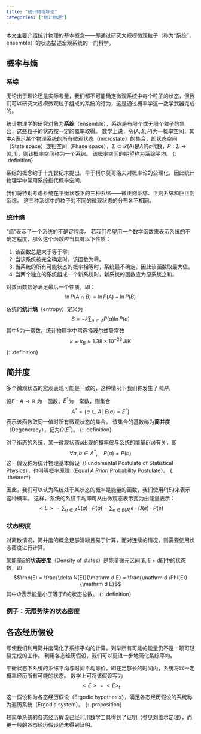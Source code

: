 ```yaml
---
title: "统计物理导论"
categories: ["统计物理"]
---
```


本文主要介绍统计物理的基本概念——即通过研究大规模微观粒子（称为“系综”，ensemble）的状态描述宏观系统的一门科学。

## 概率与熵

### 系综

无论出于理论还是实际考量，我们都不可能确定微观系统中每个粒子的状态，但我们可以研究大规模微观粒子组成的系统的行为，这是通过概率学这一数学武器完成的。

统计物理学的研究对象为**系综**（ensemble），系综是有限个或无限个粒子的集合，这些粒子的状态按一定的概率取得。
数学上说，令$(A, \Sigma, P)$为一概率空间，其中$A$表示某个物理系统的所有微观状态（microstate）的集合，即状态空间（State space）或相空间（Phase space），$\Sigma \subset \mathcal P(A)$是$A$的$\sigma$代数，$P: \Sigma \to [0, 1]$，则该概率空间称为一个系综。
该概率空间的期望称为系综平均。
{: .definition}

系综的概念约于十九世纪末提出，早于柯尔莫哥洛夫对概率论的公理化，因此统计物理学中常用系综指代概率空间。

我们将特别考虑系统在平衡状态下的三种系综——微正则系综、正则系综和巨正则系综。
这三种系综中的粒子对不同的微观状态的分布各不相同。

### 统计熵

“熵”表示了一个系统的不确定程度。
若我们希望用一个数学函数来表示系统的不确定程度，那么这个函数应当具有以下性质：

1. 该函数总是大于等于零。
2. 当该系统被完全确定时，该函数为零。
3. 当系统的所有可能状态的概率相等时，系统最不确定，因此该函数取最大值。
4. 当两个独立的系统组成一个新系统时，新系统的函数应为原系统之和。

对数函数恰好满足最后一个性质，即：
$$\ln P(A \cap B) = \ln P(A) + \ln P(B)$$

系统的**统计熵**（entropy）定义为
$$S = - k \sum_{a \in A} P(a) \ln P(a)$$
其中$k$为一常数，统计物理学中常选择玻尔兹曼常数
$$k = k_B \approx 1.38 \times 10^{-23} \,\text{J/K}$$
{: .definition}

## 简并度

多个微观状态的宏观表现可能是一致的，这种情况下我们称发生了*简并*。

设$E: A \to \mathbb R$ 为一函数，$E^*$为一常数，则集合
$$A^* = \{ a \in A \,|\,  E(a) = E^* \}$$
表示该函数取同一值时所有微观状态的集合。
该集合的基数称为**简并度**（Degeneracy），记为$\Omega(E^*)$。
{: .definition}

对平衡态的系统，某一微观状态$a$出现的概率仅与系统的能量$E(a)$有关，即
$$\forall a,b \in A^*, \quad P(a) = P(b)$$
这一假设称为统计物理基本假设（Fundamental Postulate of Statistical Physics），也叫等概率原理（Equal *A Priori* Probability Postulate）。
{: .theorem}

因此，我们可以认为系统处于某状态的概率是能量的函数，我们使用$P(E_j)$来表示这种概率。
这样，系统的系综平均即可从由微观态表示变为由能量表示：
$$<E> = \sum_{a \in A} E(a) \cdot P(a) = \sum_{e \in E(A)} e \cdot \Omega(e) \cdot P(e)$$

### 状态密度

对离散情况，简并度的概念足够清晰且易于计算，而对连续的情况，则需要使用状态密度进行计算。

某能量$E$的**状态密度**（Density of states）是能量微元区间$[E, E + \mathrm d E]$中的状态数，即
$$\rho(E) = \frac{\delta N(E)}{\mathrm d E} = \frac{\mathrm d \Phi(E)}{\mathrm d E}$$
其中$\Phi$表示能量小于等于$E$的状态总数。
{: .definition}

### 例子：无限势阱的状态密度

## 各态经历假设

即使我们利用简并度简化了系综平均的计算，列举所有可能的能量仍不是一项可轻易完成的工作。
利用各态经历假设，我们可以更进一步地简化系综平均。

平衡状态下系统的系综平均与时间平均等价，即在足够长的时间内，系统将以一定概率经历所有可能的状态。
数学上可将该假设写为
$$<E> = <E>_t$$
这一假设称为各态经历假设（Ergodic hypothesis），满足各态经历假设的系统称为遍历系统（Ergodic system）。
{: .proposition}

较简单系统的各态经历假设已经利用数学工具得到了证明（参见刘维尔定理），而更一般的各态经历假设仍未得到证明。
